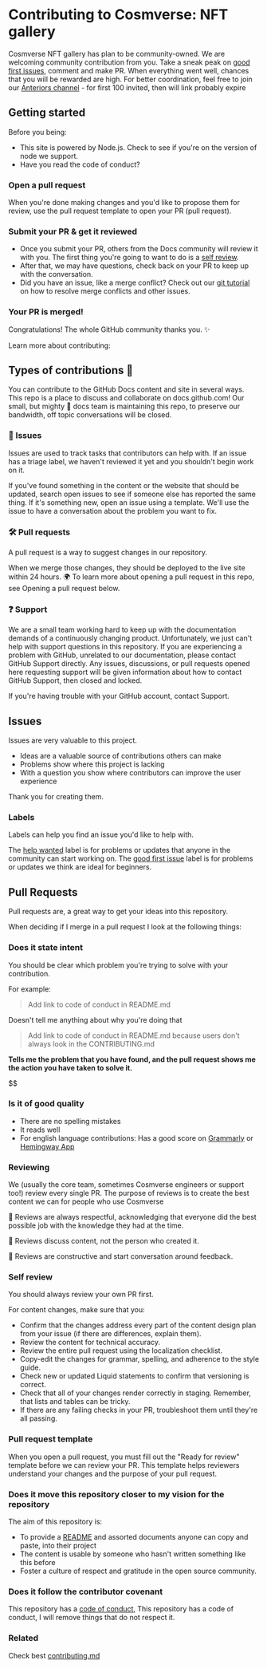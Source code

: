 # Contributing to Cosmverse: NFT gallery

Cosmverse NFT gallery has plan to be community-owned. 
We are welcoming community contribution from you.
Take a sneak peak on [good first issues](https://github.com/CosmosContracts/Cosmverse/contribute), comment and make PR. 
When everything went well, chances that you will be rewarded are high.
For better coordination, feel free to join our [Anteriors channel](https://t.me/joinchat/PBLZLs6SFcI3ZmFk) - for first 100 invited, then will link probably expire

## Getting started

Before you being: 
* This site is powered by Node.js. Check to see if you're on the version of node we support.
* Have you read the code of conduct?

### Open a pull request
When you're done making changes and you'd like to propose them for review, use the pull request template to open your PR (pull request).

### Submit your PR & get it reviewed
* Once you submit your PR, others from the Docs community will review it with you. The first thing you're going to want to do is a [self review](#self-review).
* After that, we may have questions, check back on your PR to keep up with the conversation.
* Did you have an issue, like a merge conflict? Check out our [git tutorial](https://lab.github.com/githubtraining/managing-merge-conflicts) on how to resolve merge conflicts and other issues.

### Your PR is merged!
Congratulations! The whole GitHub community thanks you. ✨

Learn more about contributing: 

## Types of contributions 📝
You can contribute to the GitHub Docs content and site in several ways. This repo is a place to discuss and collaborate on docs.github.com! Our small, but mighty 💪 docs team is maintaining this repo, to preserve our bandwidth, off topic conversations will be closed.

<!-- ### 📣 Discussions
Discussions are where we have conversations.

If you'd like help troubleshooting a docs PR you're working on, have a great new idea, or want to share something amazing you've learned in our docs, join us in discussions. -->

### 🐞 Issues
Issues are used to track tasks that contributors can help with. If an issue has a triage label, we haven't reviewed it yet and you shouldn't begin work on it.

If you've found something in the content or the website that should be updated, search open issues to see if someone else has reported the same thing. If it's something new, open an issue using a template. We'll use the issue to have a conversation about the problem you want to fix.

### 🛠️ Pull requests
A pull request is a way to suggest changes in our repository.

When we merge those changes, they should be deployed to the live site within 24 hours. 🌍 To learn more about opening a pull request in this repo, see Opening a pull request below.

### ❓ Support
We are a small team working hard to keep up with the documentation demands of a continuously changing product. Unfortunately, we just can't help with support questions in this repository. If you are experiencing a problem with GitHub, unrelated to our documentation, please contact GitHub Support directly. Any issues, discussions, or pull requests opened here requesting support will be given information about how to contact GitHub Support, then closed and locked.

If you're having trouble with your GitHub account, contact Support.

## Issues

Issues are very valuable to this project.

* Ideas are a valuable source of contributions others can make
* Problems show where this project is lacking
* With a question you show where contributors can improve the user experience

Thank you for creating them.

### Labels
Labels can help you find an issue you'd like to help with.

The [help wanted](https://github.com/CosmosContracts/Cosmverse/issues?q=is%3Aopen+is%3Aissue+label%3A%22help+wanted%22) label is for problems or updates that anyone in the community can start working on.
The [good first issue](https://github.com/CosmosContracts/Cosmverse/issues?q=is%3Aopen+is%3Aissue+label%3A%22good+first+issue%22) label is for problems or updates we think are ideal for beginners.

## Pull Requests

Pull requests are, a great way to get your ideas into this repository.

When deciding if I merge in a pull request I look at the following things:

### Does it state intent

You should be clear which problem you're trying to solve with your contribution.

For example:

> Add link to code of conduct in README.md

Doesn't tell me anything about why you're doing that

> Add link to code of conduct in README.md because users don't always look in the CONTRIBUTING.md

**Tells me the problem that you have found, and the pull request shows me the action you have taken to solve it.**

$$
### Is it of good quality

* There are no spelling mistakes
* It reads well
* For english language contributions: Has a good score on [Grammarly](grammarly.com) or [Hemingway App](http://www.hemingwayapp.com/)

### Reviewing
We (usually the core team, sometimes Cosmverse engineers or support too!) review every single PR. The purpose of reviews is to create the best content we can for people who use Cosmverse

💛 Reviews are always respectful, acknowledging that everyone did the best possible job with the knowledge they had at the time.

💛 Reviews discuss content, not the person who created it.

💛 Reviews are constructive and start conversation around feedback.

### Self review
You should always review your own PR first.

For content changes, make sure that you:

* Confirm that the changes address every part of the content design plan from your issue (if there are differences, explain them).
* Review the content for technical accuracy.
* Review the entire pull request using the localization checklist.
* Copy-edit the changes for grammar, spelling, and adherence to the style guide.
* Check new or updated Liquid statements to confirm that versioning is correct.
* Check that all of your changes render correctly in staging. Remember, that lists and tables can be tricky.
* If there are any failing checks in your PR, troubleshoot them until they're all passing.

### Pull request template
When you open a pull request, you must fill out the "Ready for review" template before we can review your PR. This template helps reviewers understand your changes and the purpose of your pull request.



### Does it move this repository closer to my vision for the repository

The aim of this repository is:

* To provide a [README](README.md) and assorted documents anyone can copy and paste, into their project
* The content is usable by someone who hasn't written something like this before
* Foster a culture of respect and gratitude in the open source community.

### Does it follow the contributor covenant

This repository has a [code of conduct](CODE_OF_CONDUCT.md), This repository has a code of conduct, I will remove things that do not respect it.

### Related

Check best [contributing.md](https://github.com/github/docs/blob/main/CONTRIBUTING.md)
